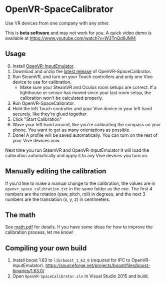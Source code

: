 # OpenVR-SpaceCalibrator

Use VR devices from one company with any other.

This is **beta software** and may not work for you. A quick video demo is available at https://www.youtube.com/watch?v=W3TnQd9JMl4

## Usage

0. Install [OpenVR-InputEmulator](https://github.com/matzman666/OpenVR-InputEmulator).
1. Download and unzip the [latest release](https://github.com/pushrax/OpenVR-SpaceCalibrator/releases) of OpenVR-SpaceCalibrator.
2. Run SteamVR, and turn on your Touch controllers and only one Vive device to use for calibration.
    * Make sure your SteamVR and Oculus room setups are correct. If a lighthouse or sensor has moved since your last room setup, the calibration won't be calculated properly.
3. Run OpenVR-SpaceCalibrator.
4. Hold the left Touch controller and your Vive device in your left hand securely, like they're glued together.
5. Click "Start Calibration"
6. Wave your left hand around, like you're calibrating the compass on your phone. You want to get as many orientations as possible.
7. Done! A profile will be saved automatically. You can turn on the rest of your Vive devices now.

Next time you run SteamVR and OpenVR-InputEmulator it will load the calibration automatically and apply it to any Vive devices you turn on.

## Manually editing the calibration

If you'd like to make a manual change to the calibration, the values are in `openvr_space_calibration.txt` in the same folder as the exe.
The first 4 numbers are the rotation (yaw, pitch, roll) in degrees, and the next 3 numbers are the translation (x, y, z) in centimeters.

## The math

See [math.pdf](https://github.com/pushrax/OpenVR-SpaceCalibrator/blob/master/math.pdf) for details.
If you have some ideas for how to improve the calibration process, let me know!

## Compiling your own build

1. Install boost 1.63 to `lib/boost_1_63_0` (required for IPC to OpenVR-InputEmulator). https://sourceforge.net/projects/boost/files/boost-binaries/1.63.0/
2. Open `OpenVR-SpaceCalibrator.sln` in Visual Studio 2015 and build.
